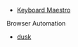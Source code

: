 - [Keyboard Maestro](https://sspai.com/post/36442)

Browser Automation

- [dusk](https://github.com/laravel/dusk)